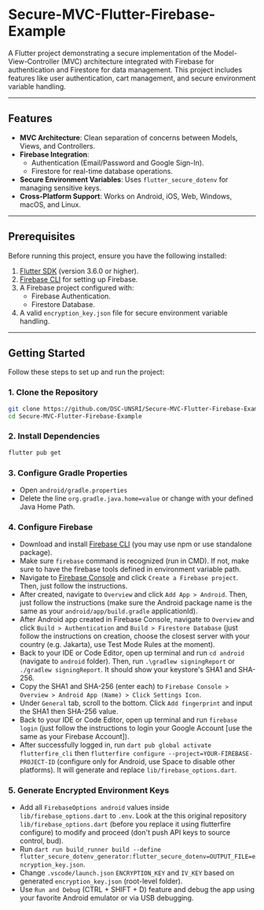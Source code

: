 # Secure-MVC-Flutter-Firebase-Example

A Flutter project demonstrating a secure implementation of the Model-View-Controller (MVC) architecture integrated with Firebase for authentication and Firestore for data management. This project includes features like user authentication, cart management, and secure environment variable handling.

---

## Features

- **MVC Architecture**: Clean separation of concerns between Models, Views, and Controllers.
- **Firebase Integration**:
  - Authentication (Email/Password and Google Sign-In).
  - Firestore for real-time database operations.
- **Secure Environment Variables**: Uses `flutter_secure_dotenv` for managing sensitive keys.
- **Cross-Platform Support**: Works on Android, iOS, Web, Windows, macOS, and Linux.

---

## Prerequisites

Before running this project, ensure you have the following installed:

1. [Flutter SDK](https://docs.flutter.dev/get-started/install) (version 3.6.0 or higher).
2. [Firebase CLI](https://firebase.google.com/docs/cli) for setting up Firebase.
3. A Firebase project configured with:
   - Firebase Authentication.
   - Firestore Database.
4. A valid `encryption_key.json` file for secure environment variable handling.

---

## Getting Started

Follow these steps to set up and run the project:

### 1. Clone the Repository

```bash
git clone https://github.com/DSC-UNSRI/Secure-MVC-Flutter-Firebase-Example.git
cd Secure-MVC-Flutter-Firebase-Example
```
### 2. Install Dependencies

```bash
flutter pub get
```

### 3. Configure Gradle Properties

- Open `android/gradle.properties`
- Delete the line `org.gradle.java.home=value` or change with your defined Java Home Path.

### 4. Configure Firebase

- Download and install [Firebase CLI](https://firebase.google.com/docs/cli) (you may use npm or use standalone package).
- Make sure `firebase` command is recognized (run in CMD). If not, make sure to have the firebase tools defined in environment variable path.
- Navigate to [Firebase Console](https://console.firebase.google.com/u/0/) and click `Create a Firebase project`. Then, just follow the instructions.
- After created, navigate to `Overview` and click `Add App > Android`. Then, just follow the instructions (make sure the Android package name is the same as your `android/app/build.gradle` applicationId).
- After Android app created in Firebase Console, navigate to `Overview` and click `Build > Authentication` and `Build > Firestore Database` (just follow the instructions on creation, choose the closest server with your country (e.g. Jakarta), use Test Mode Rules at the moment).
- Back to your IDE or Code Editor, open up terminal and run `cd android` (navigate to `android` folder). Then, run `.\gradlew signingReport` or `./gradlew signingReport`. It should show your keystore's SHA1 and SHA-256.
- Copy the SHA1 and SHA-256 (enter each) to `Firebase Console > Overview > Android App (Name) > Click Settings Icon`.
- Under `General` tab, scroll to the bottom. Click `Add fingerprint` and input the SHA1 then SHA-256 value.
- Back to your IDE or Code Editor, open up terminal and run `firebase login` (just follow the instructions to login your Google Account [use the same as your Firebase Account]).
- After successfully logged in, run `dart pub global activate flutterfire_cli` then `flutterfire configure --project=YOUR-FIREBASE-PROJECT-ID` (configure only for Android, use Space to disable other platforms). It will generate and replace `lib/firebase_options.dart`.

### 5. Generate Encrypted Environment Keys

- Add all `FirebaseOptions android` values inside `lib/firebase_options.dart` to `.env`. Look at the this original repository `lib/firebase_options.dart` (before you replace it using flutterfire configure) to modify and proceed (don't push API keys to source control, bud).
- Run `dart run build_runner build --define flutter_secure_dotenv_generator:flutter_secure_dotenv=OUTPUT_FILE=encryption_key.json`.
- Change `.vscode/launch.json` `ENCRYPTION_KEY` and `IV_KEY` based on generated `encryption_key.json` (root-level folder).
- Use `Run and Debug` (CTRL + SHIFT + D) feature and debug the app using your favorite Android emulator or via USB debugging.
